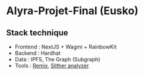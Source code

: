 # Alyra-Projet-Final (Eusko)

## Stack technique
- Frontend : NextJS + Wagmi + RainbowKit
- Backend : Hardhat
- Data : IPFS, The Graph (Subgraph)
- Tools : [Remix](https://remix.ethereum.org/), [Slither analyzer](https://github.com/crytic/slither)
